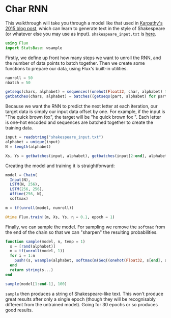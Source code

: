 # Char RNN

This walkthrough will take you through a model like that used in [Karpathy's 2015 blog post](http://karpathy.github.io/2015/05/21/rnn-effectiveness/), which can learn to generate text in the style of Shakespeare (or whatever else you may use as input). `shakespeare_input.txt` is [here](http://cs.stanford.edu/people/karpathy/char-rnn/shakespeare_input.txt).

```julia
using Flux
import StatsBase: wsample
```

Firstly, we define up front how many steps we want to unroll the RNN, and the number of data points to batch together. Then we create some functions to prepare our data, using Flux's built-in utilities.

```julia
nunroll = 50
nbatch = 50

getseqs(chars, alphabet) = sequences((onehot(Float32, char, alphabet) for char in chars), nunroll)
getbatches(chars, alphabet) = batches((getseqs(part, alphabet) for part in chunk(chars, nbatch))...)
```

Because we want the RNN to predict the next letter at each iteration, our target data is simply our input data offset by one. For example, if the input is "The quick brown fox", the target will be "he quick brown fox ". Each letter is one-hot encoded and sequences are batched together to create the training data.

```julia
input = readstring("shakespeare_input.txt")
alphabet = unique(input)
N = length(alphabet)

Xs, Ys = getbatches(input, alphabet), getbatches(input[2:end], alphabet)
```

Creating the model and training it is straightforward:

```julia
model = Chain(
  Input(N),
  LSTM(N, 256),
  LSTM(256, 256),
  Affine(256, N),
  softmax)

m = tf(unroll(model, nunroll))

@time Flux.train!(m, Xs, Ys, η = 0.1, epoch = 1)
```

Finally, we can sample the model. For sampling we remove the `softmax` from the end of the chain so that we can "sharpen" the resulting probabilities.

```julia
function sample(model, n, temp = 1)
  s = [rand(alphabet)]
  m = tf(unroll(model, 1))
  for i = 1:n
    push!(s, wsample(alphabet, softmax(m(Seq((onehot(Float32, s[end], alphabet),)))[1]./temp)))
  end
  return string(s...)
end

sample(model[1:end-1], 100)
```

`sample` then produces a string of Shakespeare-like text. This won't produce great results after only a single epoch (though they will be recognisably different from the untrained model). Going for 30 epochs or so produces good results.
